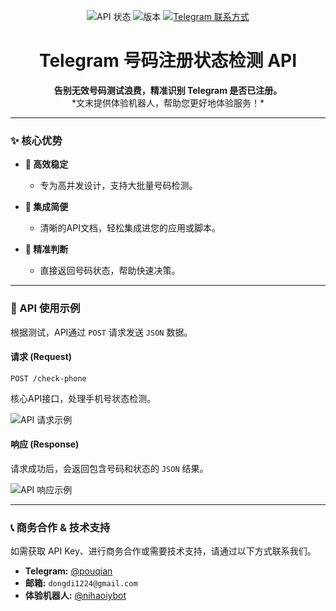 <p align="center">
  <img src="https://img.shields.io/badge/API状态-稳定运行-green" alt="API 状态">
  <img src="https://img.shields.io/badge/版本-v1.0-blue" alt="版本">
  <a href="https://t.me/pouqian"><img src="https://img.shields.io/badge/Telegram-@pouqian-blue.svg?logo=telegram" alt="Telegram 联系方式"></a>
</p>

<h1 align="center">Telegram 号码注册状态检测 API</h1>

<p align="center">
  <strong>告别无效号码测试浪费，精准识别 Telegram 是否已注册。</strong><br>
  *文末提供体验机器人，帮助您更好地体验服务！*
</p>

---

### ✨ 核心优势

* **🚀 高效稳定**
    * 专为高并发设计，支持大批量号码检测。

* **🧩 集成简便**
    * 清晰的API文档，轻松集成进您的应用或脚本。

* **🎯 精准判断**
    * 直接返回号码状态，帮助快速决策。

---

### 🚀 API 使用示例

根据测试，API通过 `POST` 请求发送 `JSON` 数据。

#### **请求 (Request)**
`POST /check-phone`

核心API接口，处理手机号状态检测。

![API 请求示例](https://i.postimg.cc/YqX5K8t9/3564e6bd1edf6bb8d7ac719e92567c7.png)

#### **响应 (Response)**
请求成功后，会返回包含号码和状态的 `JSON` 结果。

![API 响应示例](https://i.postimg.cc/FKS8S43d/64a2d68a39bdabbe4f18ef6172995fb.png)

---

### 📞 商务合作 & 技术支持

如需获取 API Key、进行商务合作或需要技术支持，请通过以下方式联系我们。

* **Telegram:** [@pouqian](https://t.me/pouqian)
* **邮箱:** `dongdi1224@gmail.com`
* **体验机器人:** [@nihaoiybot](https://t.me/nihaoiybot)
